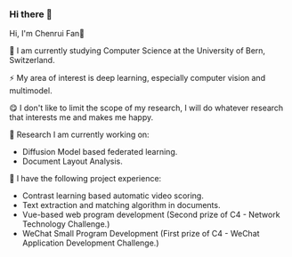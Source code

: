 ### Hi there 👋

Hi, I'm Chenrui Fan👋

🌱 I am currently studying Computer Science at the University of Bern, Switzerland.

⚡ My area of interest is deep learning, especially computer vision and multimodel.

😋 I don't like to limit the scope of my research, I will do whatever research that interests me and makes me happy.

🔭 Research I am currently working on:

- Diffusion Model based federated learning.
- Document Layout Analysis.

🫡 I have the following project experience:

- Contrast learning based automatic video scoring.
- Text extraction and matching algorithm in documents.
- Vue-based web program development (Second prize of C4 - Network Technology Challenge.)
- WeChat Small Program Development (First prize of C4 - WeChat Application Development Challenge.)